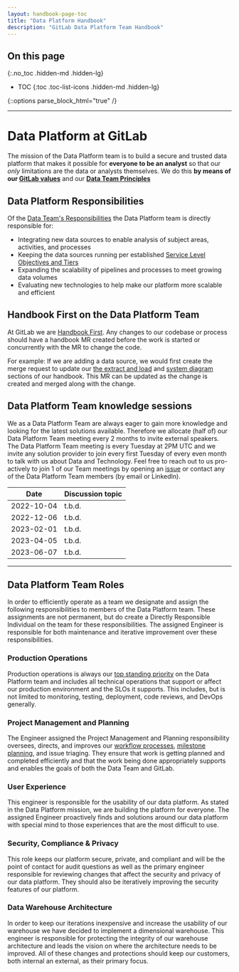```yaml
---
layout: handbook-page-toc
title: "Data Platform Handbook"
description: "GitLab Data Platform Team Handbook"
---
```


## On this page
{:.no_toc .hidden-md .hidden-lg}

- TOC
{:toc .toc-list-icons .hidden-md .hidden-lg}

{::options parse_block_html="true" /}

---

# Data Platform at GitLab

The mission of the Data Platform team is to build a secure and trusted data platform that makes it possible for **everyone to be an analyst** so that our _only_ limitations are the data or analysts themselves. We do this **by means of our [GitLab values](/handbook/values/)** and our **[Data Team Principles](/handbook/business-technology/data-team/#data-team-principles)**

## Data Platform Responsibilities

Of the [Data Team's Responsibilities](/handbook/business-technology/data-team/#responsibilities) the Data Platform team is directly responsible for:

- Integrating new data sources to enable analysis of subject areas, activities, and processes
- Keeping the data sources running per established [Service Level Objectives and Tiers](https://about.gitlab.com/handbook/business-technology/data-team/platform/#data-sources)
- Expanding the scalability of pipelines and processes to meet growing data volumes
- Evaluating new technologies to help make our platform more scalable and efficient

## Handbook First on the Data Platform Team

At GitLab we are [Handbook First](/handbook/handbook-usage/#why-handbook-first). Any changes to our codebase or process should have a handbook MR created before the work is started or concurrently with the MR to change the code.

For example: If we are adding a data source, we would first create the merge request to update our [the extract and load](/handbook/business-technology/data-team/platform/#extract-and-load) and [system diagram](/handbook/business-technology/data-team/platform/infrastructure/#system-diagram) sections of our handbook. This MR can be updated as the change is created and merged along with the change.

## Data Platform Team knowledge sessions

We as a Data Platform Team are always eager to gain more knowledge and looking for the latest solutions available. Therefore we allocate (half of) our Data Platform Team meeting every 2 months to invite external speakers. The Data Platform Team meeting is every Tuesday at 2PM UTC and we invite any solution provider to join every first Tuesday of every even month to talk with us about Data and Technology. Feel free to reach out to us pro-actively to join 1 of our Team meetings by opening an [issue](https://gitlab.com/groups/gitlab-data/engineers/-/issues) or contact any of the Data Platform Team members (by email or LinkedIn).

| Date | Discussion topic |
| ---------- | ------ | 
| 2022-10-04 | t.b.d. |
| 2022-12-06 | t.b.d. |
| 2023-02-01 | t.b.d. |
| 2023-04-05 | t.b.d. |
| 2023-06-07 | t.b.d. | 

---

## Data Platform Team Roles

In order to efficiently operate as a team we designate and assign the following responsibilities to members of the Data Platform team. These assignments are not permanent, but do create a Directly Responsible Individual on the team for these responsibilities. The assigned Engineer is responsible for both maintenance and iterative improvement over these responsibilities.

### Production Operations

Production operations is always our [top standing priority](/handbook/business-technology/data-team/how-we-work/#standing-priorities) on the Data Platform team and includes all technical operations that support or affect our production environment and the SLOs it supports. This includes, but is not limited to monitoring, testing, deployment, code reviews, and DevOps generally.

### Project Management and Planning

The Engineer assigned the Project Management and Planning responsibility oversees, directs, and improves our [workflow processes](/handbook/business-technology/data-team/how-we-work/#workflow-summary), [milestone planning](/handbook/business-technology/data-team/how-we-work/#milestone-planning), and issue triaging. They ensure that work is getting planned and completed efficiently and that the work being done appropriately supports and enables the goals of both the Data Team and GitLab.

### User Experience

This engineer is responsible for the usability of our data platform. As stated in the Data Platform mission, we are building the platform for everyone. The assigned Engineer proactively finds and solutions around our data platform with special mind to those experiences that are the most difficult to use.

### Security, Compliance & Privacy

This role keeps our platform secure, private, and compliant and will be the point of contact for audit questions as well as the primary engineer responsible for reviewing changes that affect the security and privacy of our data platform. They should also be iteratively improving the security features of our platform.

### Data Warehouse Architecture

In order to keep our iterations inexpensive and increase the usability of our warehouse we have decided to implement a dimensional warehouse. This engineer is responsible for protecting the integrity of our warehouse architecture and leads the vision on where the architecture needs to be improved. All of these changes and protections should keep our customers, both internal an external, as their primary focus.
